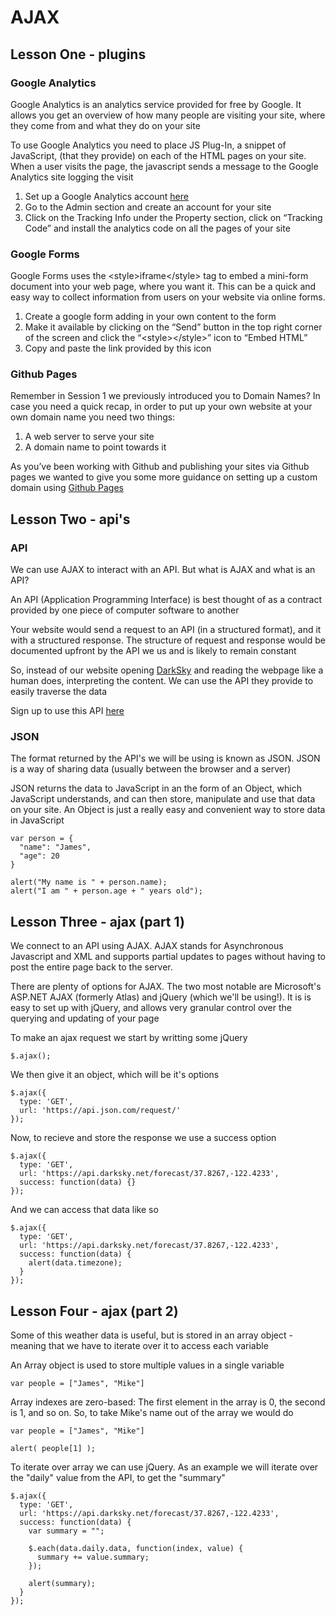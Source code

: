# AJAX

## Lesson One - plugins

### Google Analytics

Google Analytics is an analytics service provided for free by Google. It allows you get an overview of how many people are visiting your site, where they come from and what they do on your site

To use Google Analytics you need to place JS Plug-In, a snippet of JavaScript, (that they provide) on each of the HTML pages on your site. When a user visits the page, the javascript sends a message to the Google Analytics site logging the visit

1. Set up a Google Analytics account [here](https://analytics.google.com)
2. Go to the Admin section and create an account for your site
3. Click on the Tracking Info under the Property section, click on “Tracking Code” and install the analytics code on all the pages of your site

### Google Forms

Google Forms uses the &lt;style&gt;iframe&lt;/style&gt; tag to embed a mini-form document into your web page, where you want it. This can be a quick and easy way to collect information from users on your website via online forms.

1. Create a google form adding in your own content to the form
2. Make it available by clicking on the “Send” button in the top right corner of the screen and click the “&lt;style&gt;&lt;/style&gt;” icon to “Embed HTML”
3. Copy and paste the link provided by this icon

### Github Pages

Remember in Session 1 we previously introduced you to Domain Names? In case you need a quick recap, in order to put up your own website at your own domain name you need two things:

1. A web server to serve your site
2. A domain name to point towards it

As you’ve been working with Github and publishing your sites via Github pages we wanted to give you some more guidance on setting up a custom domain using [Github Pages](https://help.github.com/articles/quick-start-setting-up-a-custom-domain/)

## Lesson Two - api's

### API

We can use AJAX to interact with an API. But what is AJAX and what is an API?

An API (Application Programming Interface) is best thought of as a contract provided by one piece of computer software to another

Your website would send a request to an API (in a structured format), and it with a structured response. The structure of request and response would be documented upfront by the API we us and is likely to remain constant

So, instead of our website opening [DarkSky](https://darksky.net/) and reading the webpage like a human does, interpreting the content. We can use the API they provide to easily traverse the data

Sign up to use this API [here](https://darksky.net/dev/register)

### JSON

The format returned by the API's we will be using is known as JSON. JSON is a way of sharing data (usually between the browser and a server)

JSON returns the data to JavaScript in an the form of an Object, which JavaScript understands, and can then store, manipulate and use that data on your site. An Object is just a really easy and convenient way to store data in JavaScript

```
var person = {
  "name": "James",
  "age": 20
}

alert("My name is " + person.name);
alert("I am " + person.age + " years old");
```

## Lesson Three - ajax (part 1)

We connect to an API using AJAX. AJAX stands for Asynchronous Javascript and XML and supports partial updates to pages without having to post the entire page back to the server.

There are plenty of options for AJAX. The two most notable are Microsoft's ASP.NET AJAX (formerly Atlas) and jQuery (which we'll be using!). It is is easy to set up with jQuery, and allows very granular control over the querying and updating of your page

To make an ajax request we start by writting some jQuery

```
$.ajax();
```

We then give it an object, which will be it's options

```
$.ajax({
  type: 'GET',
  url: 'https://api.json.com/request/'
});
```

Now, to recieve and store the response we use a success option

```
$.ajax({
  type: 'GET',
  url: 'https://api.darksky.net/forecast/37.8267,-122.4233',
  success: function(data) {}
});
```

And we can access that data like so
```
$.ajax({
  type: 'GET',
  url: 'https://api.darksky.net/forecast/37.8267,-122.4233',
  success: function(data) {
    alert(data.timezone);
  }
});
```

## Lesson Four - ajax (part 2)

Some of this weather data is useful, but is stored in an array object - meaning that we have to iterate over it to access each variable

An Array object is used to store multiple values in a single variable

```
var people = ["James", "Mike"]
```

Array indexes are zero-based: The first element in the array is 0, the second is 1, and so on. So, to take Mike's name out of the array we would do

```
var people = ["James", "Mike"]

alert( people[1] );
```

To iterate over array we can use jQuery. As an example we will iterate over the "daily" value from the API, to get the "summary"

```
$.ajax({
  type: 'GET',
  url: 'https://api.darksky.net/forecast/37.8267,-122.4233',
  success: function(data) {
    var summary = "";
    
    $.each(data.daily.data, function(index, value) {
      summary += value.summary;
    });
    
    alert(summary);
  }
});
```
